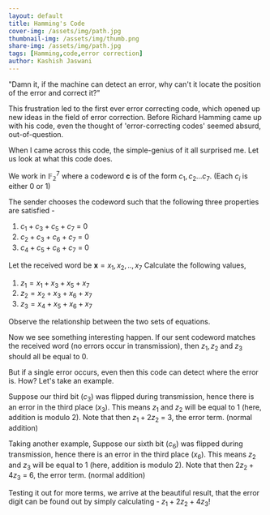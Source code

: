 ```yaml
---
layout: default
title: Hamming's Code
cover-img: /assets/img/path.jpg
thumbnail-img: /assets/img/thumb.png
share-img: /assets/img/path.jpg
tags: [Hamming,code,error correction]
author: Kashish Jaswani
---
```

<script type="text/javascript" src="https://cdnjs.cloudflare.com/ajax/libs/mathjax/2.7.1/MathJax.js?config=TeX-AMS-MML_HTMLorMML"></script>

"Damn it, if the machine can detect an error, why can't it locate the position of the error and correct it?"

This frustration led to the first ever error correcting code, which opened up new ideas in the field of error correction.
Before Richard Hamming came up with his code, even the thought of 'error-correcting codes' seemed absurd, out-of-question. 

When I came across this code, the simple-genius of it all surprised me. Let us look at what this code does.

We work in $\mathbb{F_2}^{7}$ where a codeword $\textbf{c}$ is of the form ${c_1,c_2...c_7}$. 
(Each $c_i$ is either 0 or 1)

The sender chooses the codeword such that the following three properties are satisfied - 
1. $c_1 + c_3 + c_5 + c_7$ = 0
2. $c_2 + c_3 + c_6 + c_7$ = 0
3. $c_4 + c_5 + c_6 + c_7$ = 0

Let the received word be $\textbf{x} = {x_1,x_2,..,x_7}$
Calculate the following values,
1. $z_1 = x_1 + x_3 + x_5 + x_7$
2. $z_2 = x_2 + x_3 + x_6 + x_7$
3. $z_3 = x_4 + x_5 + x_6 + x_7$

Observe the relationship between the two sets of equations.

Now we see something interesting happen. If our sent codeword matches the received word (no errors occur in transmission), then $z_1, z_2$ and $z_3$ should all be equal to 0.

But if a single error occurs, even then this code can detect where the error is. How?
Let's take an example.

Suppose our third bit ($c_3$) was flipped during transmission, hence there is an error in the third place ($x_3$).
This means $z_1$ and $z_2$ will be equal to 1 (here, addition is modulo 2). 
Note that then $z_1 + 2z_2$ = 3, the error term. (normal addition)

Taking another example, 
Suppose our sixth bit ($c_6$) was flipped during transmission, hence there is an error in the third place ($x_6$).
This means $z_2$ and $z_3$ will be equal to 1 (here, addition is modulo 2). 
Note that then $2z_2 + 4z_3$ = 6, the error term. (normal addition)

Testing it out for more terms, we arrive at the beautiful result, that the error digit can be found out by simply calculating -
$z_1 + 2z_2 + 4z_3$!
